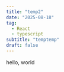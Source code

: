 ```yaml
---
title: "temp2"
date: "2025-08-18"
tag:
  - React
  - typescript
subtitle: "temptemp"
draft: false
---
```


hello, world